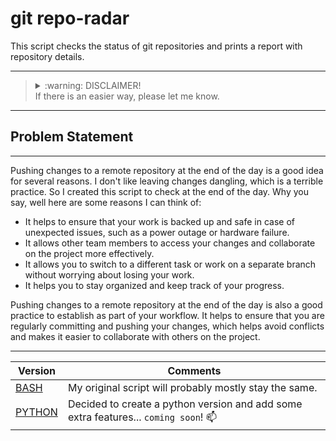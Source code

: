 # git repo-radar
This script checks the status of git repositories and prints a report with repository details.

---

> <details><summary>:warning: DISCLAIMER!</summary># USE AT OWN RISK!</details>
> If there is an easier way, please let me know. 

---

## Problem Statement

---

Pushing changes to a remote repository at the end of the day is a good idea for several reasons. I don't like leaving changes dangling, which is a terrible practice. So I created this script to check at the end of the day. Why you say, well here are some reasons I can think of:

- It helps to ensure that your work is backed up and safe in case of unexpected issues, such as a power outage or hardware failure.
- It allows other team members to access your changes and collaborate on the project more effectively.
- It allows you to switch to a different task or work on a separate branch without worrying about losing your work.
- It helps you to stay organized and keep track of your progress.

Pushing changes to a remote repository at the end of the day is also a good practice to establish as part of your workflow. It helps to ensure that you are regularly committing and pushing your changes, which helps avoid conflicts and makes it easier to collaborate with others on the project.

---

| Version | Comments |
| --- | --- |
| [BASH](./bash/README.md)  | My original script will probably mostly stay the same. |
| [PYTHON](./python/README.md)  | Decided to create a python version and add some extra features... `coming soon`! :mailbox: |
